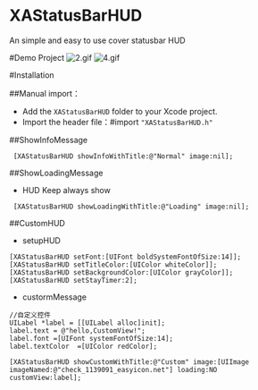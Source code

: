 # XAStatusBarHUD
An simple and easy to use cover statusbar HUD


#Demo Project
![2.gif](https://ooo.0o0.ooo/2016/07/07/577de6fde7f84.gif)
![4.gif](https://ooo.0o0.ooo/2016/07/07/577de6fe28821.gif)

#Installation

##Manual import：
- Add the `XAStatusBarHUD` folder to your Xcode project.
- Import the header file：#import `"XAStatusBarHUD.h"`

##ShowInfoMessage

```objc
 [XAStatusBarHUD showInfoWithTitle:@"Normal" image:nil];
```

##ShowLoadingMessage

- HUD Keep always show

```objc
 [XAStatusBarHUD showLoadingWithTitle:@"Loading" image:nil];
```


##CustomHUD

- setupHUD

```objc
[XAStatusBarHUD setFont:[UIFont boldSystemFontOfSize:14]];
[XAStatusBarHUD setTitleColor:[UIColor whiteColor]];
[XAStatusBarHUD setBackgroundColor:[UIColor grayColor]];
[XAStatusBarHUD setStayTimer:2];
```

- custormMessage


```objc
//自定义控件
UILabel *label = [[UILabel alloc]init];
label.text = @"hello,CustomView!";
label.font =[UIFont systemFontOfSize:14];
label.textColor  =[UIColor redColor];

[XAStatusBarHUD showCustomWithTitle:@"Custom" image:[UIImage imageNamed:@"check_1139091_easyicon.net"] loading:NO customView:label];
```


